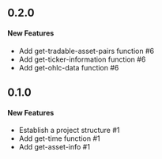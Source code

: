 ## 0.2.0

#### New Features

  - Add get-tradable-asset-pairs function #6
  - Add get-ticker-information function #6
  - Add get-ohlc-data function #6


## 0.1.0

#### New Features

  - Establish a project structure #1
  - Add get-time function #1
  - Add get-asset-info #1
